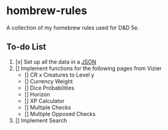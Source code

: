 # hombrew-rules
A collection of my homebrew rules used for D&amp;D 5e.

## To-do List
1. [x] Set up all the data in a [JSON](https://docs.google.com/spreadsheets/d/13MtW11-pexxwCiKeWOxKYm41PWDV2JAe39tXxj39KIw/edit?usp=sharing)
2. [] Implement functions for the following pages from Vizier
    - [] CR x Creatures to Level y
    - [] Currency Weight
    - [] Dice Probabilities
    - [] Horizon
    - [] XP Calculator
    - [] Multiple Checks
    - [] Multiple Opposed Checks
5. [] Implement Search
